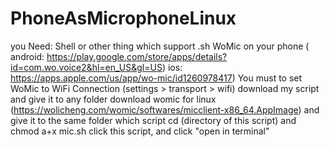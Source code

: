 # PhoneAsMicrophoneLinux
you Need: 
Shell or other thing which support .sh
WoMic on your phone ( android: https://play.google.com/store/apps/details?id=com.wo.voice2&hl=en_US&gl=US) ios: https://apps.apple.com/us/app/wo-mic/id1260978417)
You must to set WoMic to WiFi Connection (settings > transport > wifi)
download my script and give it to any folder 
download womic for linux (https://wolicheng.com/womic/softwares/micclient-x86_64.AppImage) and give it to the same folder which script
cd (directory of this script) and chmod a+x mic.sh
click this script, and click "open in terminal"
